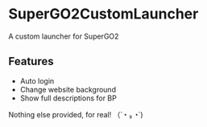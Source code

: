 # SuperGO2CustomLauncher
A custom launcher for SuperGO2

## Features
* Auto login
* Change website background
* Show full descriptions for BP

Nothing else provided, for real! （´◔ ₃ ◔`)
